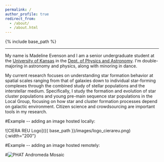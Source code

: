 ```yaml
---
permalink: /
author_profile: true
redirect_from: 
  - /about/
  - /about.html
---
```


{% include base_path %}

---------

My name is Madeline Evenson and I am a senior undergraduate student at the [University of Kansas]([https://www.northwestern.edu/](https://www.ku.edu)) in the [Dept. of Physics and Astronomy]([https://physics.northwestern.edu/](https://physics.ku.edu)). I'm double-majoring in astronomy and physics, along with minoring in dance.

My current research focuses on understanding star formation behavior at spatial scales ranging from that of galaxies down to individual star-forming complexes through the combined study of stellar populations and the interstellar medium. Specifically, I study the formation and evolution of star cluster populations and young pre-main sequence star populations in the Local Group, focusing on how star and cluster formation processes depend on galactic environment. Citizen science and crowdsourcing are important tools in my research.


#Example -- adding an image hosted locally:

![CIERA REU Logo]({{ base_path }}/images/logo_cierareu.png){:width="200"}

#Example -- adding an image hosted remotely:

#![PHAT Andromeda Mosaic](https://panoptes-uploads.zooniverse.org/production/project_attached_image/049c71e3-6a77-4476-b3aa-8daf3f6b7578.jpeg)
